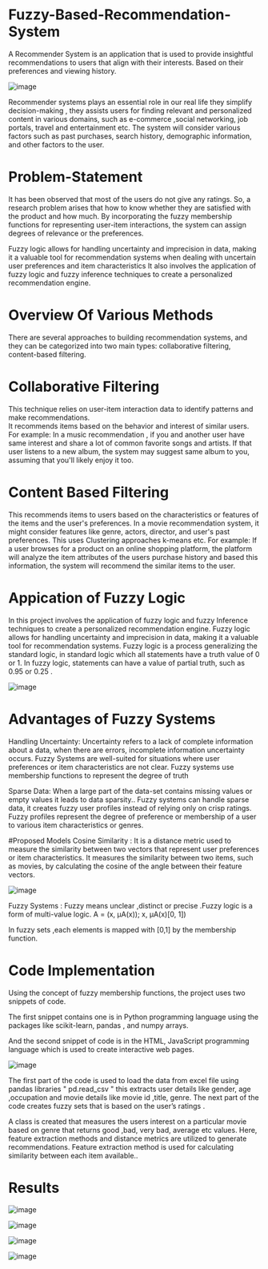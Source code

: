 # Fuzzy-Based-Recommendation-System

A Recommender System is an application that  is used to provide insightful recommendations to users that align with their interests.
Based on their preferences and viewing history.


![image](https://github.com/user-attachments/assets/905cdccb-ecf6-4b78-8484-40caf7453575)

Recommender systems plays an essential role in our real life they simplify decision-making , they assists users for finding relevant and personalized content in various domains, such as e-commerce ,social networking, job portals, travel and entertainment etc. 
The system will consider various factors such as  past purchases, search history, demographic information, and other factors to the user.

# Problem-Statement 
It has been observed that most of the users do not give any ratings. So, a research problem arises that how to know whether they are satisfied with the product and how much.
By incorporating the fuzzy membership functions for representing user-item interactions, the system can assign degrees of relevance or the preferences.


Fuzzy logic allows for handling uncertainty and imprecision in data, making it a valuable tool for recommendation systems when dealing with uncertain user preferences and item characteristics It also involves the application of fuzzy logic and fuzzy inference techniques to create a personalized recommendation engine.




# Overview Of Various Methods
There are several approaches to building recommendation systems, and they can be categorized into two main types: collaborative filtering, content-based filtering.


# Collaborative Filtering 
This technique relies on user-item interaction data to identify patterns and make recommendations.   
It recommends items based on the behavior and interest of similar users.
For example: In a music recommendation , if you and another user have same interest and share a lot of common favorite songs and artists. If  that user listens to a new album, the system may suggest same  album to you, assuming  that you'll likely enjoy it too.

# Content Based Filtering
This recommends items to users based on the characteristics or features of the items and the user's preferences.
In a movie recommendation system, it might consider features like genre, actors, director, and user's past preferences. This uses Clustering approaches k-means etc.
For example: If a user browses for a product on an online shopping platform, the platform will analyze the item attributes of the users purchase history and based this information, the system will recommend the similar items to the user.

# Appication of Fuzzy Logic
In this project  involves the application of fuzzy logic  and fuzzy Inference techniques to create a personalized recommendation engine. Fuzzy logic allows for handling uncertainty and imprecision in data, making it a valuable tool for recommendation systems.
Fuzzy logic is a process generalizing the standard logic, in standard logic  which all statements have a truth value of 0 or 1.
In fuzzy logic, statements can have a value of partial truth, such as 0.95 or 0.25 .



![image](https://github.com/user-attachments/assets/9fd14465-1991-4280-ab73-2787eb2b1cec)

# Advantages of Fuzzy Systems 
Handling Uncertainty:  Uncertainty refers to a lack of complete information about a data, when there are errors, incomplete information uncertainty occurs.
Fuzzy Systems are well-suited for situations where user preferences or item characteristics are not clear.
Fuzzy systems use membership functions to represent the degree of truth

Sparse Data: When  a large part of the data-set contains missing values or empty values it leads to data sparsity.. 
Fuzzy systems can handle sparse data, it  creates fuzzy user profiles instead of relying  only on crisp ratings.
 Fuzzy profiles represent the degree of preference or membership of a user to various item characteristics or genres.


#Proposed Models
Cosine Similarity : It is a distance metric used to measure the similarity between two vectors that represent user preferences or item characteristics.
It measures the similarity between two items, such as movies, by calculating the cosine of the angle between their feature vectors.

![image](https://github.com/user-attachments/assets/34c231ba-e77e-4ab9-b9a6-829c2c19dabd)

Fuzzy Systems : Fuzzy means unclear ,distinct or precise .Fuzzy logic is a form of multi-value logic.
                         A = (x, μA(x));  x, μA(x)[0, 1])

In fuzzy sets ,each elements is mapped with [0,1] by the membership function.


# Code Implementation
Using the concept of fuzzy membership functions, the project uses two snippets of code. 

The first snippet contains  one is in Python programming language using the packages like scikit-learn, pandas , and  numpy arrays. 

And the second snippet of code is in the HTML, JavaScript programming language which is used to create interactive web pages. 


![image](https://github.com/user-attachments/assets/404964d9-cf55-4f11-9d19-3bb7e93880ef)



The first part of the code is used to load  the data from excel file using pandas libraries  " pd.read_csv " this extracts user details like gender, age ,occupation and movie details like movie id ,title, genre.
The next part of the code creates fuzzy sets that is based on the user’s ratings .

A class is created that measures the users interest on a particular movie based on genre  that returns good ,bad, very bad, average etc values.
Here, feature extraction methods and distance metrics are utilized to generate recommendations. Feature extraction method is used for calculating similarity between each item available.. 



# Results 


![image](https://github.com/user-attachments/assets/905cdccb-ecf6-4b78-8484-40caf7453575)



![image](https://github.com/user-attachments/assets/e45ac256-7e34-4277-906f-277f8dfd1312)



![image](https://github.com/user-attachments/assets/b7956436-2025-4944-900c-d0dad88e53b5)



![image](https://github.com/user-attachments/assets/1747d4bf-62cc-48d4-8c17-647f3b9c8916)

